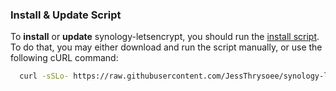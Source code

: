 


### Install & Update Script

To **install** or **update** synology-letsencrypt, you should run the [install script](install.sh). To do that, you may either download and run the script manually, or use the following cURL command:

```sh
  curl -sSLo- https://raw.githubusercontent.com/JessThrysoee/synology-letsencrypt/master/install.sh | bash
```
